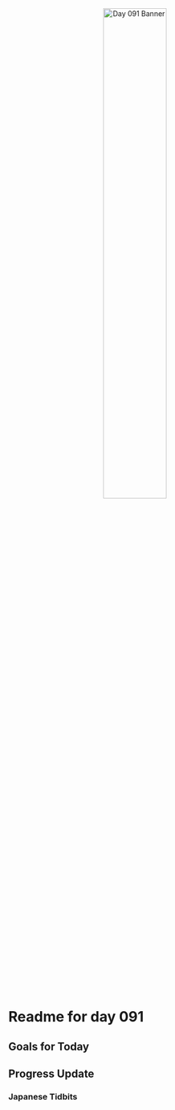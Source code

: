 <div align="center">
 <img src="../Images/image_091.jpg" alt="Day 091 Banner" width="50%">
</div>

# Readme for day 091

## Goals for Today

## Progress Update

### Japanese Tidbits

